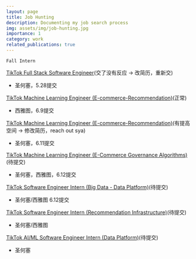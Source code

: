 ```yaml
---
layout: page
title: Job Hunting
description: Documenting my job search process
img: assets/img/job-hunting.jpg
importance: 1
category: work
related_publications: true
---
```

`Fall Intern`

[TikTok Full Stack Software Engineer](https://lifeattiktok.com/referral/tiktok/campus/position/7507388155302185223/detail?token=MzsxNzE0NDUzMjg4NTMwOzczMTExNTg0NzkzNTAxMzgzNzc7MDsy)(交了没有反应 -> 改简历，重新交)

- 圣何塞，5.28提交

[TikTok Machine Learning Engineer (E-commerce-Recommendation)](https://lifeattiktok.com/referral/tiktok/campus/position/7397461556852508966/detail?token=MzsxNzE0NDUzMjg4NTMwOzczMTExNTg0NzkzNTAxMzgzNzc7MDsy)(正常)

- 西雅图，6.9提交

[TikTok Machine Learning Engineer (E-commerce-Recommendation)](https://lifeattiktok.com/referral/tiktok/campus/position/7397462166708930867/detail?token=MzsxNzE0NDUzMjg4NTMwOzczMTExNTg0NzkzNTAxMzgzNzc7MDsy)(有提高空间 -> 修改简历，reach out sya)

- 圣何塞，6.11提交 


[TikTok Machine Learning Engineer (E-Commerce Governance Algorithms)](https://lifeattiktok.com/referral/tiktok/campus/position/7397453649348479270/detail?token=NTsxNzQ5NDA4NjUxNzE5OzczNTU1MTc5ODgwNjg5MDI0MDE7NzUxMzYxNTA3MDk2NzgyNjcwNjsy)(待提交)

- 圣何塞，西雅图，6.12提交

[TikTok Software Engineer Intern (Big Data - Data Platform)](https://lifeattiktok.com/referral/tiktok/campus/position/7444457959197509896/detail?token=NTsxNzQ5NDA4NjUxNzE5OzczNTU1MTc5ODgwNjg5MDI0MDE7NzUxMzYxNTA3MDk2NzgyNjcwNjsy)(待提交)

- 圣何塞/西雅图 6.12提交

[TikTok Software Engineer Intern (Recommendation Infrastructure)](https://lifeattiktok.com/referral/tiktok/campus/position/7397571359977310490/detail?token=NTsxNzQ5NDA4NjUxNzE5OzczNTU1MTc5ODgwNjg5MDI0MDE7NzUxMzYxNTA3MDk2NzgyNjcwNjsy)(待提交)

- 圣何塞/西雅图

[TikTok AI/ML Software Engineer Intern (Data Platform)](https://lifeattiktok.com/referral/tiktok/campus/position/7499689149813950727/detail?token=NTsxNzQ5NDA4NjUxNzE5OzczNTU1MTc5ODgwNjg5MDI0MDE7NzUxMzYxNTA3MDk2NzgyNjcwNjsy)(待提交)

- 圣何塞
